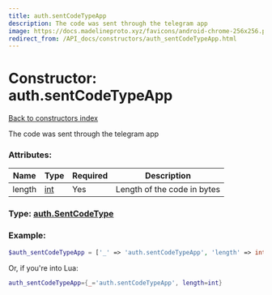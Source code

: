 ```yaml
---
title: auth.sentCodeTypeApp
description: The code was sent through the telegram app
image: https://docs.madelineproto.xyz/favicons/android-chrome-256x256.png
redirect_from: /API_docs/constructors/auth_sentCodeTypeApp.html
---
```

# Constructor: auth.sentCodeTypeApp  
[Back to constructors index](index.md)



The code was sent through the telegram app

### Attributes:

| Name     |    Type       | Required | Description |
|----------|---------------|----------|-------------|
|length|[int](../types/int.md) | Yes|Length of the code in bytes|



### Type: [auth.SentCodeType](../types/auth.SentCodeType.md)


### Example:

```php
$auth_sentCodeTypeApp = ['_' => 'auth.sentCodeTypeApp', 'length' => int];
```  


Or, if you're into Lua:

```lua
auth_sentCodeTypeApp={_='auth.sentCodeTypeApp', length=int}

```



